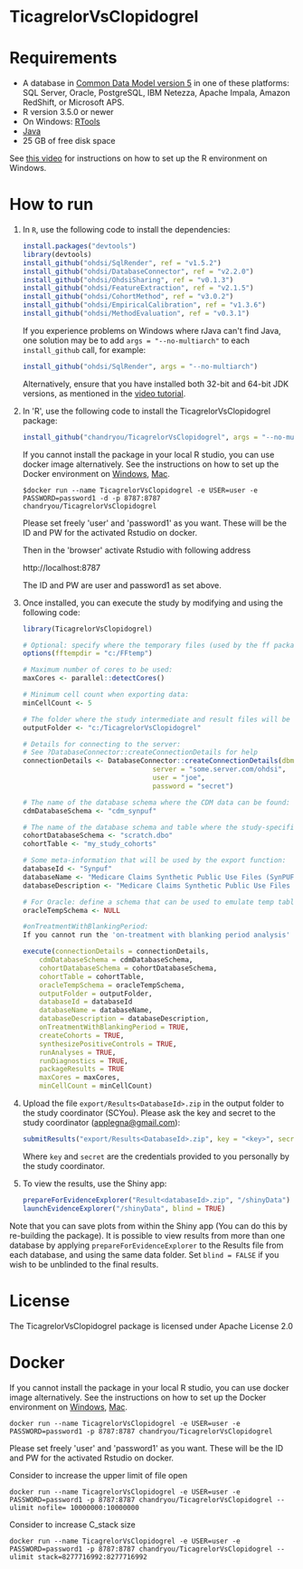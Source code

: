 TicagrelorVsClopidogrel
==============================


Requirements
============

- A database in [Common Data Model version 5](https://github.com/OHDSI/CommonDataModel) in one of these platforms: SQL Server, Oracle, PostgreSQL, IBM Netezza, Apache Impala, Amazon RedShift, or Microsoft APS.
- R version 3.5.0 or newer
- On Windows: [RTools](http://cran.r-project.org/bin/windows/Rtools/)
- [Java](http://java.com)
- 25 GB of free disk space

See [this video](https://youtu.be/K9_0s2Rchbo) for instructions on how to set up the R environment on Windows.

How to run
==========
1. In `R`, use the following code to install the dependencies:

	```r
	install.packages("devtools")
	library(devtools)
	install_github("ohdsi/SqlRender", ref = "v1.5.2")
	install_github("ohdsi/DatabaseConnector", ref = "v2.2.0")
	install_github("ohdsi/OhdsiSharing", ref = "v0.1.3")
	install_github("ohdsi/FeatureExtraction", ref = "v2.1.5")
	install_github("ohdsi/CohortMethod", ref = "v3.0.2")
	install_github("ohdsi/EmpiricalCalibration", ref = "v1.3.6")
	install_github("ohdsi/MethodEvaluation", ref = "v0.3.1")
	```

	If you experience problems on Windows where rJava can't find Java, one solution may be to add `args = "--no-multiarch"` to each `install_github` call, for example:
	
	```r
	install_github("ohdsi/SqlRender", args = "--no-multiarch")
	```
	
	Alternatively, ensure that you have installed both 32-bit and 64-bit JDK versions, as mentioned in the [video tutorial](https://youtu.be/K9_0s2Rchbo).
	
2. In 'R', use the following code to install the TicagrelorVsClopidogrel package:

  	```r
	install_github("chandryou/TicagrelorVsClopidogrel", args = "--no-multiarch")
	```

    If you cannot install the package in your local R studio, you can use docker image            alternatively. 
    See the instructions on how to set up the Docker environment on [Windows](https://docs.docker.com/docker-for-windows/), [Mac](https://docs.docker.com/docker-for-mac/).
   
    ```console
    $docker run --name TicagrelorVsClopidogrel -e USER=user -e PASSWORD=password1 -d -p 8787:8787 chandryou/TicagrelorVsClopidogrel
    ```   
    
    Please set freely 'user' and 'password1' as you want. These will be the ID and PW for the activated Rstudio on docker. 

    Then in the 'browser' activate Rstudio with following address
    
    http://localhost:8787
    
    The ID and PW are user and password1 as set above.
	
3. Once installed, you can execute the study by modifying and using the following code:
	
	```r
	library(TicagrelorVsClopidogrel)
	
	# Optional: specify where the temporary files (used by the ff package) will be created:
	options(fftempdir = "c:/FFtemp")
	
	# Maximum number of cores to be used:
	maxCores <- parallel::detectCores()
	
	# Minimum cell count when exporting data:
	minCellCount <- 5
	
	# The folder where the study intermediate and result files will be written:
	outputFolder <- "c:/TicagrelorVsClopidogrel"
	
	# Details for connecting to the server:
	# See ?DatabaseConnector::createConnectionDetails for help
	connectionDetails <- DatabaseConnector::createConnectionDetails(dbms = "postgresql",
									server = "some.server.com/ohdsi",
									user = "joe",
									password = "secret")
	
	# The name of the database schema where the CDM data can be found:
	cdmDatabaseSchema <- "cdm_synpuf"
	
	# The name of the database schema and table where the study-specific cohorts will be instantiated:
	cohortDatabaseSchema <- "scratch.dbo"
	cohortTable <- "my_study_cohorts"
	
	# Some meta-information that will be used by the export function:
	databaseId <- "Synpuf"
	databaseName <- "Medicare Claims Synthetic Public Use Files (SynPUFs)"
	databaseDescription <- "Medicare Claims Synthetic Public Use Files (SynPUFs) were created to allow interested parties to gain familiarity using Medicare claims data while protecting beneficiary privacy. These files are intended to promote development of software and applications that utilize files in this format, train researchers on the use and complexities of Centers for Medicare and Medicaid Services (CMS) claims, and support safe data mining innovations. The SynPUFs were created by combining randomized information from multiple unique beneficiaries and changing variable values. This randomization and combining of beneficiary information ensures privacy of health information."
	
	# For Oracle: define a schema that can be used to emulate temp tables:
	oracleTempSchema <- NULL
	
	#onTreatmentWithBlankingPeriod:
	If you cannot run the 'on-treatment with blanking period analysis' on your database, please set this argument FALSE. Otherwise, I do recommend to set this argument 'TRUE'.
	
	execute(connectionDetails = connectionDetails,
		cdmDatabaseSchema = cdmDatabaseSchema,
		cohortDatabaseSchema = cohortDatabaseSchema,
		cohortTable = cohortTable,
		oracleTempSchema = oracleTempSchema,
		outputFolder = outputFolder,
		databaseId = databaseId
		databaseName = databaseName,
		databaseDescription = databaseDescription,
		onTreatmentWithBlankingPeriod = TRUE,
		createCohorts = TRUE,
		synthesizePositiveControls = TRUE,
		runAnalyses = TRUE,
		runDiagnostics = TRUE,
		packageResults = TRUE
		maxCores = maxCores,
		minCellCount = minCellCount)
	```

4. Upload the file ```export/Results<DatabaseId>.zip``` in the output folder to the study coordinator (SCYou). Please ask the key and secret to the study coordinator (applegna@gmail.com):

	```r
	submitResults("export/Results<DatabaseId>.zip", key = "<key>", secret = "<secret>")
	```
	
	Where ```key``` and ```secret``` are the credentials provided to you personally by the study coordinator.
		
5. To view the results, use the Shiny app:

	```r
	prepareForEvidenceExplorer("Result<databaseId>.zip", "/shinyData")
	launchEvidenceExplorer("/shinyData", blind = TRUE)
	```
  
  Note that you can save plots from within the Shiny app (You can do this by re-building the package). It is possible to view results from more than one database by applying `prepareForEvidenceExplorer` to the Results file from each database, and using the same data folder. Set `blind = FALSE` if you wish to be unblinded to the final results.


License
=======
The TicagrelorVsClopidogrel package is licensed under Apache License 2.0


Docker
=======
If you cannot install the package in your local R studio, you can use docker image alternatively. 
See the instructions on how to set up the Docker environment on [Windows](https://docs.docker.com/docker-for-windows/), [Mac](https://docs.docker.com/docker-for-mac/).
    
```
docker run --name TicagrelorVsClopidogrel -e USER=user -e PASSWORD=password1 -p 8787:8787 chandryou/TicagrelorVsClopidogrel
```
Please set freely 'user' and 'password1' as you want. These will be the ID and PW for the activated Rstudio on docker. 

Consider to increase the upper limit of file open
```
docker run --name TicagrelorVsClopidogrel -e USER=user -e PASSWORD=password1 -p 8787:8787 chandryou/TicagrelorVsClopidogrel --ulimit nofile= 10000000:10000000
```

Consider to increase C_stack size
```
docker run --name TicagrelorVsClopidogrel -e USER=user -e PASSWORD=password1 -p 8787:8787 chandryou/TicagrelorVsClopidogrel --ulimit stack=8277716992:8277716992
```